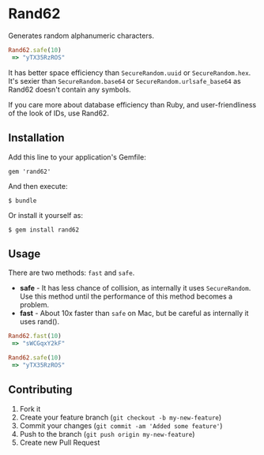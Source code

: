 # Rand62

Generates random alphanumeric characters.

```ruby
Rand62.safe(10)
 => "yTX35RzROS"
```

It has better space efficiency than `SecureRandom.uuid` or `SecureRandom.hex`. It's sexier than `SecureRandom.base64` or `SecureRandom.urlsafe_base64` as Rand62 doesn't contain any symbols.

If you care more about database efficiency than Ruby, and user-friendliness of the look of IDs, use Rand62.

## Installation

Add this line to your application's Gemfile:

    gem 'rand62'

And then execute:

    $ bundle

Or install it yourself as:

    $ gem install rand62

## Usage

There are two methods: `fast` and `safe`.

* **safe** - It has less chance of collision, as internally it uses `SecureRandom`. Use this method until the performance of this method becomes a problem.
* **fast** - About 10x faster than `safe` on Mac, but be careful as internally it uses rand().

```ruby
Rand62.fast(10)
 => "sWCGqxY2kF"

Rand62.safe(10)
 => "yTX35RzROS"
```

## Contributing

1. Fork it
2. Create your feature branch (`git checkout -b my-new-feature`)
3. Commit your changes (`git commit -am 'Added some feature'`)
4. Push to the branch (`git push origin my-new-feature`)
5. Create new Pull Request
